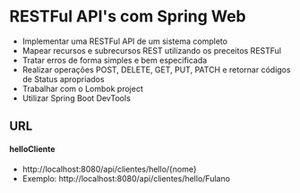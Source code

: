 # RESTFul API's com Spring Web

- Implementar uma RESTFul API de um sistema completo
- Mapear recursos e subrecursos REST utilizando os preceitos RESTFul
- Tratar erros de forma simples e bem especificada
- Realizar operações POST, DELETE, GET, PUT, PATCH e retornar códigos de Status apropriados
- Trabalhar com o Lombok project
- Utilizar Spring Boot DevTools

## URL

#### helloCliente
- http://localhost:8080/api/clientes/hello/{nome}
- Exemplo: http://localhost:8080/api/clientes/hello/Fulano


